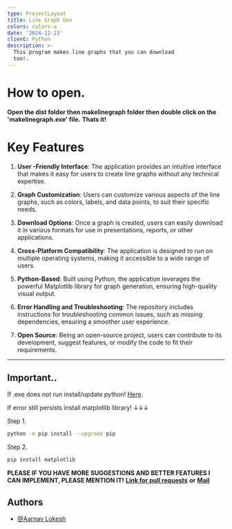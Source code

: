 ```yaml
---
type: ProjectLayout
title: Line Graph Gen
colors: colors-a
date: '2024-12-23'
client: Python
description: >-
  This program makes line graphs that you can download
  too!.                                                                                                       
---
```

# How to open.

**Open the dist folder then makelinegraph folder then double click on the 'makelinegraph.exe' file.**
**Thats it!**

# Key Features

1.  **User -Friendly Interface**: The application provides an intuitive interface that makes it easy for users to create line graphs without any technical expertise.

2.  **Graph Customization**: Users can customize various aspects of the line graphs, such as colors, labels, and data points, to suit their specific needs.

3.  **Download Options**: Once a graph is created, users can easily download it in various formats for use in presentations, reports, or other applications.

4.  **Cross-Platform Compatibility**: The application is designed to run on multiple operating systems, making it accessible to a wide range of users.

5.  **Python-Based**: Built using Python, the application leverages the powerful Matplotlib library for graph generation, ensuring high-quality visual output.

6.  **Error Handling and Troubleshooting**: The repository includes instructions for troubleshooting common issues, such as missing dependencies, ensuring a smoother user experience.

7.  **Open Source**: Being an open-source project, users can contribute to its development, suggest features, or modify the code to fit their requirements.

***

## Important..

If .exe does not run install/update python!
[Here](https://python.org/downloads).

If error still persists install matplotlib library! ↓↓↓

Step 1.

```bash
python -m pip install --upgrade pip
```

Step 2.

```bash
pip install matplotlib
```

**PLEASE IF YOU HAVE MORE SUGGESTIONS AND BETTER FEATURES I CAN IMPLEMENT, PLEASE MENTION IT!**
[**Link for pull requests**](https://github.com/Aarnav-Tech/graph-gen/pulls) **or** [**Mail**](mailto:aarnavlokesh1@gmail.com)

## Authors

*   [@Aarnav Lokesh](https://github.com/AarnavCodez)
